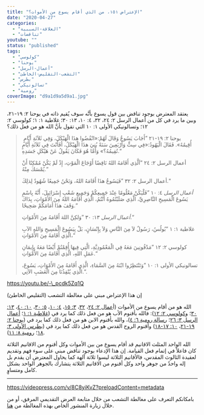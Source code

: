 ```yaml
---
title: "الإعتراض ١٥١، من الذي أقام يسوع من الأموات؟"
date: "2020-04-27"
categories: 
  - "العلاقة-السببية"
  - "تناقضات"
youtube: ""
status: "published"
tags: 
  - "كولوسي"
  - "يوحنا"
  - "أعمال-الرسل"
  - "التشعب-التقليص-الخاطئ"
  - "بطرس"
  - "تسالونيكي"
  - "رومية"
coverImage: "d9a1d9a5d9a1.jpg"
---
```


يعتقد المعترض بوجود تناقض بين قول يسوع بأنَّه سوف يُقيم ذاته في يوحنا ٢: ١٩-٢١، وبين ما يرد في كل من أعمال الرسل ٢: ٢٤، ٣٢، ٤: ١٠، ١٣: ٣٠؛ غلاطية ١: ١؛ كولوسي ٢: ١٢؛ وتسالونيكي الأولى ١: ١٠ التي تقول بأنَّ الله هو من فعل ذلك؟

>  يوحنا ٢: ١٩-٢١ ”أَجَابَ يَسُوعُ وَقَالَ لَهُمْ:«انْقُضُوا هذَا الْهَيْكَلَ، وَفِي ثَلاَثَةِ أَيَّامٍ أُقِيمُهُ». فَقَالَ الْيَهُودُ:«فِي سِتٍّ وَأَرْبَعِينَ سَنَةً بُنِيَ هذَا الْهَيْكَلُ، أَفَأَنْتَ فِي ثَلاَثَةِ أَيَّامٍ تُقِيمُهُ؟» وَأَمَّا هُوَ فَكَانَ يَقُولُ عَنْ هَيْكَلِ جَسَدِهِ.“
> 
> أعمال الرسل ٢: ٢٤ ”اَلَّذِي أَقَامَهُ اللهُ نَاقِضًا أَوْجَاعَ الْمَوْتِ، إِذْ لَمْ يَكُنْ مُمْكِنًا أَنْ يُمْسَكَ مِنْهُ.“
> 
> أعمال الرسل ٢: ٣٢ ”فَيَسُوعُ هذَا أَقَامَهُ اللهُ، وَنَحْنُ جَمِيعًا شُهُودٌ لِذلِكَ.“
> 
> _أعمال الرسل_ ٤: ١٠ ”فَلْيَكُنْ مَعْلُومًا عِنْدَ جَمِيعِكُمْ وَجَمِيعِ شَعْبِ إِسْرَائِيلَ، أَنَّهُ بِاسْمِ يَسُوعَ الْمَسِيحِ النَّاصِرِيِّ، الَّذِي صَلَبْتُمُوهُ أَنْتُمُ، الَّذِي أَقَامَهُ اللهُ مِنَ الأَمْوَاتِ، بِذَاكَ وَقَفَ هذَا أَمَامَكُمْ صَحِيحًا.“
> 
> _أعمال الرسل_ ١٣: ٣٠ ”وَلكِنَّ اللهَ أَقَامَهُ مِنَ الأَمْوَاتِ.“
> 
> غلاطية ١: ١ ”بُولُسُ، رَسُولٌ لاَ مِنَ النَّاسِ وَلاَ بِإِنْسَانٍ، بَلْ بِيَسُوعَ الْمَسِيحِ وَاللهِ الآبِ الَّذِي أَقَامَهُ مِنَ الأَمْوَاتِ،“
> 
> كولوسي ٢: ١٢ ”مَدْفُونِينَ مَعَهُ فِي الْمَعْمُودِيَّةِ، الَّتِي فِيهَا أُقِمْتُمْ أَيْضًا مَعَهُ بِإِيمَانِ عَمَلِ اللهِ، الَّذِي أَقَامَهُ مِنَ الأَمْوَاتِ.“
> 
> تسالونيكي الأولى ١: ١٠ ”وَتَنْتَظِرُوا ابْنَهُ مِنَ السَّمَاءِ، الَّذِي أَقَامَهُ مِنَ الأَمْوَاتِ، يَسُوعَ، الَّذِي يُنْقِذُنَا مِنَ الْغَضَبِ الآتِي.“.

https://youtu.be/-\_pcdk5Zq1Q

إن هذا الإعتراض مبني على مغالطة التشعب (التقليص الخاطئ)

الله هو من أقام يسوع من الأموات (أ[عمال ٢: ٢٤](https://biblia.com/books/ar-vandyke/Ac2.24)، [٣٢](https://biblia.com/books/ar-vandyke/Ac2.32)، [٣: ١٥](https://biblia.com/books/ar-vandyke/Ac3.15)، [٤: ١٠](https://biblia.com/books/ar-vandyke/Ac4.10)، [٥: ٣٠](https://biblia.com/books/ar-vandyke/Ac5.30)، [١٠: ٤٠](https://biblia.com/books/ar-vandyke/Ac10.40)، [١٣: ٣٠](https://biblia.com/books/ar-vandyke/Ac13.30)؛ و[كولوسي ٢: ١٢](https://biblia.com/books/ar-vandyke/col2.12)): فالله بأقنوم الأب هو من فعل ذلك كما يرد في ([غلاطية ١: ١](https://biblia.com/books/ar-vandyke/Ga1.1)؛ [أعمال الرسل ٣: ٢٦](https://biblia.com/books/ar-vandyke/ac3.26)؛ [رسالة رومية ٦: ٤](https://biblia.com/books/ar-vandyke/ro6.4))، والله بأقنوم الابن هو من فعل ذلك كما يرد في ([يوحنا ٢: ١٩-٢١](https://biblia.com/books/ar-vandyke/joh2.19-21)، [١٠: ١٧-١٨](https://biblia.com/books/ar-vandyke/joh10.17-18)) وأقنوم الروح القدس هو من فعل ذلك كما يرد في ([بطرس الأولى ٣: ١٨](https://biblia.com/books/ar-vandyke/1pe3.18)؛ [رومية ٨: ١١](https://biblia.com/books/ar-vandyke/ro8.11)).

الله الواحد المثلث الاقانيم قد أقام يسوع من بين الأموات وكل أقنوم من الاقانيم الثلاثة كان فاعلاً في إتمام فعل القيامة. إن هذا الإدعاء بوجود تناقض مبني على سوء فهم وتقديم لعقيدة الثالوث المقدس، فالأقانيم الثلاثة ليسوا ثلاثة آلهة كما يحاول المعترض أن يقدم بل إله واحدٌ من جوهر واحد وكل أقنوم من الاقانيم الثلاثة يتشارك بالجوهر الواحد بشكل كامل ومتساوٍ. 

* * *

https://videopress.com/v/8C8yiKvZ?preloadContent=metadata

بامكانكم التعرف على مغالطة التشعب من خلال متابعة العرض التقديمي المرفق، أو من خلال زيارة المنشور الخاص بهذه المغالطة من [هنا](https://reasonofhope.com/2019/07/25/bifurcation/).

